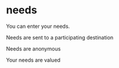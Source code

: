 # needs

You can enter your needs.

Needs are sent to a participating destination

Needs are anonymous

Your needs are valued
